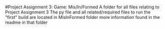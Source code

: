 #Project Assignment 3: Game: Mis/In/Formed
A folder for all files relating to Project Assignment 3
The py file and all related/required files to run the "first" build are located in MisInFormed folder
more information found in the readme in that folder
